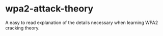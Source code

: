 # wpa2-attack-theory
A easy to read explanation of the details necessary when learning WPA2 cracking theory.
